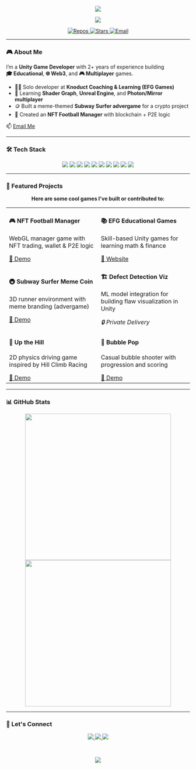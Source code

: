 <p align="center">
  <img src="https://capsule-render.vercel.app/api?type=waving&color=0:6e00ff,100:00ff95&height=150&section=header&text=Welcome%20to%20My%20GitHub&fontSize=40&fontColor=ffffff&animation=twinkling"/>
</p>

<p align="center">
  <img src="https://readme-typing-svg.herokuapp.com/?font=Righteous&size=35&center=true&vCenter=true&width=500&height=70&duration=4000&lines=Hi+There!+👋;+I'm+MUHAMMAD+HASNAIN!;" />
</p>

<p align="center">
  <a href="https://github.com/MHS-4ever?tab=repositories">
    <img alt="Repos" src="https://img.shields.io/badge/Repositories-21-blue?style=flat-square&logo=github"/>
  </a>
  <a href="https://github.com/MHS-4ever?tab=stars">
    <img alt="Stars" src="https://img.shields.io/badge/Stars-7-yellow?style=flat-square&logo=github"/>
  </a>
  <a href="mailto:m.hasnain1015@gmail.com">
    <img alt="Email" src="https://img.shields.io/badge/Email-m.hasnain1015%40gmail.com-red?style=flat-square&logo=gmail"/>
  </a>
</p>

---

### 🎮 About Me

I’m a **Unity Game Developer** with 2+ years of experience building  
**🎓 Educational**, **🌐 Web3**, and **🎮 Multiplayer** games.

- 👨‍💻 Solo developer at **Knoduct Coaching & Learning (EFG Games)**
- 🧠 Learning **Shader Graph**, **Unreal Engine**, and **Photon/Mirror multiplayer**
- 🪙 Built a meme-themed **Subway Surfer advergame** for a crypto project
- 💼 Created an **NFT Football Manager** with blockchain + P2E logic

📫 [Email Me](mailto:m.hasnain1015@gmail.com)

---

### 🛠️ Tech Stack

<p align="center">
  <img src="https://img.shields.io/badge/Unity-100000?style=for-the-badge&logo=unity&logoColor=white" />
  <img src="https://img.shields.io/badge/C%23-239120?style=for-the-badge&logo=c-sharp&logoColor=white" />
  <img src="https://img.shields.io/badge/WebGL-000000?style=for-the-badge&logo=webassembly&logoColor=white" />
  <img src="https://img.shields.io/badge/Photon-34495E?style=for-the-badge" />
  <img src="https://img.shields.io/badge/Mirror-1B1F23?style=for-the-badge" />
  <img src="https://img.shields.io/badge/Python-3776AB?style=for-the-badge&logo=python&logoColor=white" />
  <img src="https://img.shields.io/badge/Figma-F24E1E?style=for-the-badge&logo=figma&logoColor=white" />
  <img src="https://img.shields.io/badge/Blender-F5792A?style=for-the-badge&logo=blender&logoColor=white" />
  <img src="https://img.shields.io/badge/MetaMask-F6851B?style=for-the-badge&logo=metamask&logoColor=white" />
  <img src="https://img.shields.io/badge/Web3.js-000000?style=for-the-badge" />
</p>

---

### 🌟 Featured Projects

<p align="center">
  <b>Here are some cool games I've built or contributed to:</b>
</p>

<div align="center">

<table>
  <tr>
    <td width="45%">
      <h4>🎮 NFT Football Manager</h4>
      <p>WebGL manager game with NFT trading, wallet & P2E logic</p>
      <a href="https://footballmanager-beta.vercel.app/">🔗 Demo</a>
    </td>
    <td width="45%">
      <h4>📚 EFG Educational Games</h4>
      <p>Skill-based Unity games for learning math & finance</p>
      <a href="https://www.efggames.com/">🔗 Website</a>
    </td>
  </tr>
  <tr>
    <td>
      <h4>🚇 Subway Surfer Meme Coin</h4>
      <p>3D runner environment with meme branding (advergame)</p>
      <a href="https://trainway.netlify.app/">🔗 Demo</a>
    </td>
    <td>
      <h4>🏗️ Defect Detection Viz</h4>
      <p>ML model integration for building flaw visualization in Unity</p>
      <i>🔒 Private Delivery</i>
    </td>
  </tr>
  <tr>
    <td>
      <h4>🚙 Up the Hill</h4>
      <p>2D physics driving game inspired by Hill Climb Racing</p>
      <a href="https://upthehill.netlify.app/">🔗 Demo</a>
    </td>
    <td>
      <h4>🫧 Bubble Pop</h4>
      <p>Casual bubble shooter with progression and scoring</p>
      <a href="https://portfolio-bubblepop.netlify.app/">🔗 Demo</a>
    </td>
  </tr>
</table>

</div>

---

### 📊 GitHub Stats

<p align="center">
  <img src="https://github-readme-stats.vercel.app/api?username=MHS-4ever&show_icons=true&theme=tokyonight&count_private=true&hide_border=true&border_radius=10&card_width=400" width="400"/>
  <img src="https://github-readme-stats.vercel.app/api/top-langs/?username=MHS-4ever&layout=compact&theme=tokyonight&langs_count=6&hide_border=true&border_radius=10&card_width=400" width="400"/>
</p>


---

### 🤝 Let's Connect

<p align="center">
  <a href="https://www.linkedin.com/in/muhammad-hasnain-siddique/" target="_blank">
    <img src="https://img.shields.io/badge/LinkedIn-blue?style=for-the-badge&logo=linkedin&logoColor=white" />
  </a>
  <a href="https://stackoverflow.com/users/22901398/muhammad-hasnain" target="_blank">
    <img src="https://img.shields.io/badge/StackOverflow-orange?style=for-the-badge&logo=stackoverflow&logoColor=white" />
  </a>
  <a href="mailto:m.hasnain1015@gmail.com" target="_blank">
    <img src="https://img.shields.io/badge/Email-red?style=for-the-badge&logo=gmail&logoColor=white" />
  </a>
</p>

<br/>

<p align="center">
  <img src="https://readme-typing-svg.herokuapp.com/?font=Righteous&size=25&center=true&vCenter=true&width=500&height=70&duration=4000&lines=Thanks+for+visiting!+✌️;+Let's+build+something+awesome!" />
</p>
